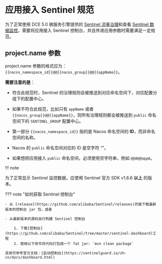 # 应用接入 Sentinel 规范

为了正常使用 DCE 5.0 微服务引擎提供的 [Sentinel 流量治理](../plugins/sentinel.md)和查看 [Sentinel 数据监控](../monitor/components.md)，需要将应用接入 Sentinel 控制台，并且传递应用参数时需要满足一定规范。

## project.name 参数

project.name 参数的格式应为：`{{nacos_namespace_id}}@@{{nacos_group}}@@{{appName}}`。

**需要注意的是**：

- 符合此规范时，Sentinel 的治理规则会被推送到对应命名空间下，对应配置分组下的配置中心。

- 如果不符合此规范，比如只有 `appName` 或者 `{{nacos_group}}@@{{appName}}`，则所有治理规则都会被推送到 `public` 命名空间下的 `SENTINEL_GROUP` 配置中心。

- 第一部分 `{{nacos_namespace_id}}` 指的是 Nacos 命名空间的 **ID**，而非命名空间的名称。

- Nacos 的 `public` 命名空间对应的 ID 是空字符 “”。

- 如果想把应用接入 `public` 命名空间，必须使用空字符串，例如 `@@A@@appA`。

!!! note

为了正常显示 Sentinel 监控数据，应使用 Sentinel 官方 SDK v1.8.6 **以上** 的版本。

??? note "如何获取 Sentinel 控制台"

    - 从 [release](https://github.com/alibaba/Sentinel/releases)页面下载最新版本的控制台 jar 包，或者

    - 从最新版本的源码自行构建 Sentinel 控制台

        1. 下载[控制台](https://github.com/alibaba/Sentinel/tree/master/sentinel-dashboard)工程
        2. 使用以下命令将代码打包成一个 fat jar: `mvn clean package`

    具体可参考官方文档：[启动控制台](https://sentinelguard.io/zh-cn/docs/dashboard.html)
